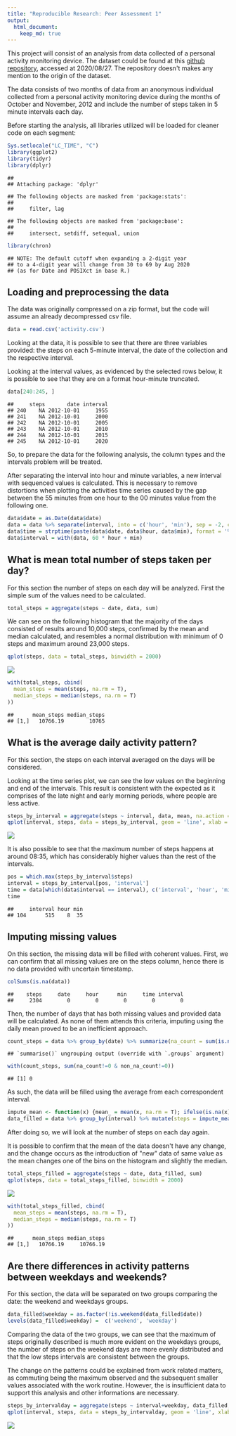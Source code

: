 ```yaml
---
title: "Reproducible Research: Peer Assessment 1"
output: 
  html_document:
    keep_md: true
---
```


This project will consist of an analysis from data collected of a personal activity monitoring device.
The dataset could be found at this [github repository](https://github.com/rdpeng/RepData_PeerAssessment1), accessed at 2020/08/27. The repository doesn't makes any mention to the origin of the dataset.

The data consists of two months of data from an anonymous individual collected from a personal activity monitoring device during the months of October and November, 2012 and include the number of steps taken in 5 minute intervals each day.

Before starting the analysis, all libraries utilized will be loaded for cleaner code on each segment:


```r
Sys.setlocale("LC_TIME", "C")
library(ggplot2)
library(tidyr) 
library(dplyr)
```

```
## 
## Attaching package: 'dplyr'
```

```
## The following objects are masked from 'package:stats':
## 
##     filter, lag
```

```
## The following objects are masked from 'package:base':
## 
##     intersect, setdiff, setequal, union
```

```r
library(chron)
```

```
## NOTE: The default cutoff when expanding a 2-digit year
## to a 4-digit year will change from 30 to 69 by Aug 2020
## (as for Date and POSIXct in base R.)
```

## Loading and preprocessing the data

The data was originally compressed on a zip format, but the code will assume an already decompressed csv file.


```r
data = read.csv('activity.csv')
```

Looking at the data, it is possible to see that there are three variables provided: the steps on each 5-minute interval, the date of the collection and the respective interval.

Looking at the interval values, as evidenced by the selected rows below, it is possible to see that they are on a format hour-minute truncated.


```r
data[240:245, ]
```

```
##     steps       date interval
## 240    NA 2012-10-01     1955
## 241    NA 2012-10-01     2000
## 242    NA 2012-10-01     2005
## 243    NA 2012-10-01     2010
## 244    NA 2012-10-01     2015
## 245    NA 2012-10-01     2020
```

So, to prepare the data for the following analysis, the column types and the intervals problem will be treated.

After separating the interval into hour and minute variables, a new interval with sequenced values is calculated. This is necessary to remove distortions when plotting the activities time series caused by the gap between the 55 minutes from one hour to the 00 minutes value from the following one. 


```r
data$date = as.Date(data$date)
data = data %>% separate(interval, into = c('hour', 'min'), sep = -2, convert = T) %>% replace_na(list(hour = 0))
data$time = strptime(paste(data$date, data$hour, data$min), format = '%F %H %M')
data$interval = with(data, 60 * hour + min)
```


## What is mean total number of steps taken per day?

For this section the number of steps on each day will be analyzed. First the simple sum of the values need to be calculated.


```r
total_steps = aggregate(steps ~ date, data, sum)
```

We can see on the following histogram that the majority of the days consisted of results around 10,000 steps, confirmed by the mean and median calculated, and resembles a normal distribution with minimum of 0 steps and maximum around 23,000 steps.


```r
qplot(steps, data = total_steps, binwidth = 2000)
```

![](PA1_template_files/figure-html/unnamed-chunk-6-1.png)<!-- -->


```r
with(total_steps, cbind(
  mean_steps = mean(steps, na.rm = T),
  median_steps = median(steps, na.rm = T)
))
```

```
##      mean_steps median_steps
## [1,]   10766.19        10765
```

## What is the average daily activity pattern?

For this section, the steps on each interval averaged on the days will be considered.

Looking at the time series plot, we can see the low values on the beginning and end of the intervals. This result is consistent with the expected as it comprises of the late night and early morning periods, where people are less active.


```r
steps_by_interval = aggregate(steps ~ interval, data, mean, na.action = na.omit)
qplot(interval, steps, data = steps_by_interval, geom = 'line', xlab = '5-minute intervals')
```

![](PA1_template_files/figure-html/unnamed-chunk-8-1.png)<!-- -->

It is also possible to see that the maximum number of steps happens at around 08:35, which has considerably higher values than the rest of the intervals.


```r
pos = which.max(steps_by_interval$steps)
interval = steps_by_interval[pos, 'interval']
time = data[which(data$interval == interval), c('interval', 'hour', 'min')][1, ]
time
```

```
##     interval hour min
## 104      515    8  35
```

## Imputing missing values

On this section, the missing data will be filled with coherent values.
First, we can confirm that all missing values are on the steps column, hence there is no data provided with uncertain timestamp.


```r
colSums(is.na(data))
```

```
##    steps     date     hour      min     time interval 
##     2304        0        0        0        0        0
```

Then, the number of days that has both missing values and provided data will be calculated. As none of them attends this criteria, imputing using the daily mean proved to be an inefficient approach.


```r
count_steps = data %>% group_by(date) %>% summarize(na_count = sum(is.na(steps)), non_na_count = sum(!is.na(steps)))
```

```
## `summarise()` ungrouping output (override with `.groups` argument)
```

```r
with(count_steps, sum(na_count!=0 & non_na_count!=0))
```

```
## [1] 0
```

As such, the data will be filled using the average from each correspondent interval.


```r
impute_mean <- function(x) {mean_ = mean(x, na.rm = T); ifelse(is.na(x), mean_, x) }
data_filled = data %>% group_by(interval) %>% mutate(steps = impute_mean(steps)) %>% as.data.frame()
```

After doing so, we will look at the number of steps on each day again.

It is possible to confirm that the mean of the data doesn't have any change, and the change occurs as the introduction of "new" data of same value as the mean changes one of the bins on the histogram and slightly the median.


```r
total_steps_filled = aggregate(steps ~ date, data_filled, sum)
qplot(steps, data = total_steps_filled, binwidth = 2000)
```

![](PA1_template_files/figure-html/unnamed-chunk-13-1.png)<!-- -->


```r
with(total_steps_filled, cbind(
  mean_steps = mean(steps, na.rm = T),
  median_steps = median(steps, na.rm = T)
))
```

```
##      mean_steps median_steps
## [1,]   10766.19     10766.19
```

## Are there differences in activity patterns between weekdays and weekends?

For this section, the data will be separated on two groups comparing the date: the weekend and weekdays groups.


```r
data_filled$weekday = as.factor(!is.weekend(data_filled$date))
levels(data_filled$weekday) =  c('weekend', 'weekday')
```

Comparing the data of the two groups, we can see that the maximum of steps originally described is much more evident on the weekdays groups, the number of steps on the weekend days are more evenly distributed and that the low steps intervals are consistent between the groups.

The change on the patterns could be explained from work related matters, as commuting being the maximum observed and the subsequent smaller values associated with the work routine. However, the is insufficient data to support this analysis and other informations are necessary.


```r
steps_by_intervalday = aggregate(steps ~ interval+weekday, data_filled, mean, na.action = na.omit)
qplot(interval, steps, data = steps_by_intervalday, geom = 'line', xlab = '5-minute intervals', facets = .~weekday)
```

![](PA1_template_files/figure-html/unnamed-chunk-16-1.png)<!-- -->
